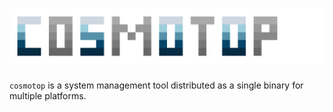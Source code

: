 # ![cosmotop](Img/logo.svg)

`cosmotop` is a system management tool distributed as a single binary for multiple platforms.
